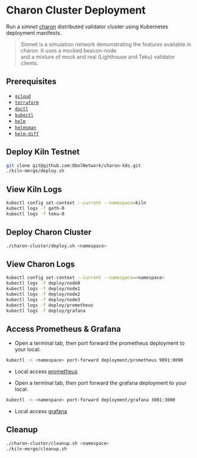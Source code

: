 # Charon Cluster Deployment

Run a *simnet* [charon](https://github.com/ObolNetwork/charon) distributed validator cluster using Kubernetes deployment manifests.

> Simnet is a simulation network demonstrating the features available in charon. It uses a mocked beacon-node  
> and a mixture of mock and real (Lighthouse and Teku) validator clients.

## Prerequisites
- [`gcloud`](https://cloud.google.com/sdk/docs/install)
- [`terraform`](https://www.terraform.io/)
- [`doctl`](https://github.com/digitalocean/doctl)
- [`kubectl`](https://kubernetes.io/docs/tasks/tools/#kubectl)
- [`helm`](https://helm.sh/)
- [`helmsman`](https://github.com/Praqma/helmsman)
- [`helm-diff`](https://github.com/databus23/helm-diff)

## Deploy Kiln Testnet
```sh
git clone git@github.com:ObolNetwork/charon-k8s.git
./kiln-merge/deploy.sh
```

## View Kiln Logs
```sh
kubectl config set-context --current --namespace=kiln
kubectl logs -f geth-0
kubectl logs -f teku-0
```

## Deploy Charon Cluster
```sh
./charon-cluster/deploy.sh <namespace>
```

## View Charon Logs
```sh
kubectl config set-context --current --namespace=<namespace>
kubectl logs -f deploy/node0
kubectl logs -f deploy/node1
kubectl logs -f deploy/node2
kubectl logs -f deploy/node3
kubectl logs -f deploy/prometheus
kubectl logs -f deploy/grafana
```

## Access Prometheus & Grafana
- Open a terminal tab, then port forward the prometheus deployment to your local:
```sh
kubectl -n <namespace> port-forward deployment/prometheus 9091:9090
```
- Local access [prometheus](http://localhost:9091)

- Open a terminal tab, then port forward the grafana deployment to your local:
```sh
kubectl -n <namespace> port-forward deployment/grafana 3001:3000
```
- Local access [grafana](http://localhost:3001)

## Cleanup
```sh
./charon-cluster/cleanup.sh <namespace>
./kiln-merge/cleanup.sh
```
